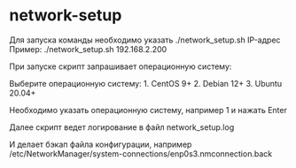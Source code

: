 # network-setup

Для запуска команды необходимо указать ./network_setup.sh IP-адрес
Пример: ./network_setup.sh 192.168.2.200

При запуске скрипт запрашивает операционную систему:

Выберите операционную систему: 1. CentOS 9+ 2. Debian 12+ 3. Ubuntu 20.04+

Необходимо указать операционную систему, например 1 и нажать Enter

Далее скрипт ведет логирование в файл network_setup.log

И делает бэкап файла конфигурации, например /etc/NetworkManager/system-connections/enp0s3.nmconnection.back
